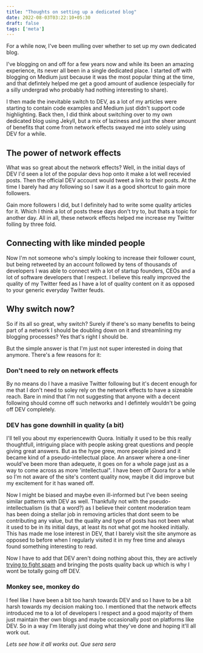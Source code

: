 ```yaml
---
title: "Thoughts on setting up a dedicated blog"
date: 2022-08-03T03:22:10+05:30
draft: false
tags: ['meta']
---
```

For a while now, I've been mulling over whether to set up my own dedicated blog.

I've blogging on and off for a few years now and while its been an amazing experience, its never all been in a single dedicated place.
I started off with blogging on Medium just because it was the most popular thing at the time, and that defintely helped me get a good 
amount of audience (especially for a silly undergrad who probably had nothing interesting to share). 

I then made the inevitable switch to DEV, as a lot of my articles were starting to contain code examples and Medium just didn't support
code highlighting. Back then, I did think about switching over to my own dedicated blog using Jekyll, but a mix of laziness and just the 
sheer amount of benefits that come from network effects swayed me into solely using DEV for a while.

## The power of network effects

What was so great about the network effects? Well, in the initial days of DEV I'd seen a lot of the popular devs hop onto it make a lot
well recevied posts. Then the official DEV account would tweet a link to their posts. At the time I barely had any following so I saw it
as a good shortcut to gain more followers. 

Gain more followers I did, but I definitely had to write some quality articles for it. Which I think a lot of posts these days don't try
to, but thats a topic for another day. All in all, these network effects helped me increase my Twitter folling by three fold. 

## Connecting with like minded people

Now I'm not someone who's simply looking to increase their follower count, but being retweeted by an account followed by tens of thousands
of developers I was able to connect with a lot of startup founders, CEOs and a lot of software developers that I respect. I believe this 
really improved the quality of my Twitter feed as I have a lot of quality content on it as opposed to your generic everyday Twitter feuds.

## Why switch now?

So if its all so great, why switch? Surely if there's so many benefits to being part of a network I should be doubling down on it and 
streamlining my blogging processes? Yes that's right I should be.

But the simple answer is that I'm just not super interested in doing that anymore. There's a few reasons for it:

### Don't need to rely on network effects

By no means do I have a masiive Twitter following but it's decent enough for me that I don't need to soley rely on the network effects to 
have a sizeable reach. Bare in mind that I'm not suggesting that anyone with a decent following should comne off such networks and I 
defintely wouldn't be going off DEV completely.

### DEV has gone downhill in quality (a bit)

I'll tell you about my experiencewith Quora. Initially it used to be this really thoughtfull, intriguing place with people asking great 
questions and people giving great answers. But as the hype grew, more people joined and it became kind of a pseudo-intellectual place. 
An answer where a one-liner would've been more than adequete, it goes on for a whole page just as a way to come across as more 'intellectual".
I have been off Quora for a while so I'm not aware of the site's content quality now, maybe it did improve but my excitement for it has waned off.

Now I might be biased and maybe even ill-informed but I've been seeing similar patterns with DEV as well. Thankfully not with the pseudo-intellectualism 
(is that a word?) as I believe their content moderation team has been doing a stellar job in removing articles that dont seem to be contributing any value,
but the quality and type of posts has not been what it used to be in its initial days, at least its not what got me hooked initially. This has made me lose 
interest in DEV, that I barely visit the site anymore as opposed to before when I regularly visited it in my free time and always found something interesting
to read.

Now I have to add that DEV aren't doing nothing about this, they are actively [trying to fight spam](https://dev.to/devteam/help-fight-spam-in-our-community-1ngb)
and bringing the posts quality back up which is why I wont be totally going off DEV.

### Monkey see, monkey do

I feel like I have been a bit too harsh towards DEV and so I have to be a bit harsh towards my decision making too. I mentioned that the network
effects introduced me to a lot of developers I respect and a good majority of them just maintain ther own blogs and maybe occasionally post on 
platforms like DEV. So in a way I'm literally just doing what they've done and hoping it'll all work out.

*Lets see how it all works out. Que sera sera*










